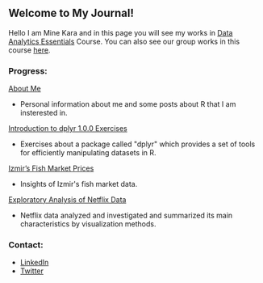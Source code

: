 ## Welcome to My Journal!

Hello I am Mine Kara and in this page you will see my works in [Data Analytics Essentials](https://mef-bda503.github.io/) Course. You can also see our group works in this course [here](https://pjournal.github.io/mef05g-r-u-mine/).

### Progress:

[About Me](R_Markdown_Homework.html) <br>
* Personal information about me and some posts about R that I am insterested in.
         
[Introduction to dplyr 1.0.0 Exercises](Introduction-to-dplyr-1.0.0-Exercises.html) <br>
* Exercises about a package called "dplyr" which provides a set of tools for efficiently manipulating datasets in R.

[Izmir’s Fish Market Prices](In_Class_Exercise_Fish_Price_Task2.html) <br>
* Insights of Izmir's fish market data.
      
[Exploratory Analysis of Netflix Data](EDA_netflix.html)
* Netflix data analyzed and investigated and summarized its main characteristics by visualization methods.
      
### Contact:
* [LinkedIn](https://www.linkedin.com/in/mine-kara-075883139/) 
* [Twitter](https://twitter.com/mn_kara00)
